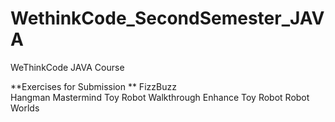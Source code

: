 # WethinkCode_SecondSemester_JAVA
WeThinkCode JAVA Course

**Exercises for Submission **
FizzBuzz  
Hangman
Mastermind
Toy Robot Walkthrough
Enhance Toy Robot
Robot Worlds
